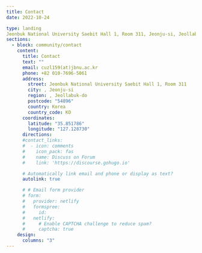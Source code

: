 ```yaml
---
title: Contact
date: 2022-10-24

type: landing
Jeonbuk National University Saebit Hall 1, Room 311, Jeonju-si, Jeollabuk-do 54896
sections:
  - block: community/contact
    content:
      title: Contact
      text: ""
      email: cuzl159(at)jbnu.ac.kr
      phone: +82 010-7696-5061
      address:
        street: Jeonbuk National University Saebit Hall 1, Room 311
        city: , Jeonju-si
        region: , Jeollabuk-do
        postcode: "54896"
        country: Korea
        country_code: KO
      coordinates:
        latitude: "35.851786"
        longitude: "127.128730"
      directions:
      #contact_links:
      #  - icon: comments
      #    icon_pack: fas
      #    name: Discuss on Forum
      #    link: 'https://discourse.gohugo.io'

      # Automatically link email and phone or display as text?
      autolink: true

      # # Email form provider
      # form:
      #   provider: netlify
      #   formspree:
      #     id:
      #   netlify:
      #     # Enable CAPTCHA challenge to reduce spam?
      #     captcha: true
    design:
      columns: "3"
---
```

